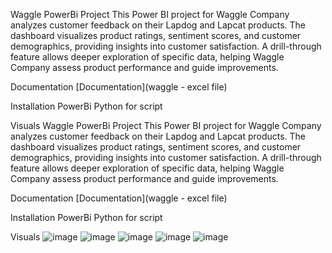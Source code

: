 Waggle PowerBi Project
This Power BI project for Waggle Company analyzes customer feedback on their Lapdog and Lapcat products. The dashboard visualizes product ratings, sentiment scores, and customer demographics, providing insights into customer satisfaction. A drill-through feature allows deeper exploration of specific data, helping Waggle Company assess product performance and guide improvements.

Documentation
[Documentation](waggle - excel file)

Installation
PowerBi Python for script

Visuals
Waggle PowerBi Project
This Power BI project for Waggle Company analyzes customer feedback on their Lapdog and Lapcat products. The dashboard visualizes product ratings, sentiment scores, and customer demographics, providing insights into customer satisfaction. A drill-through feature allows deeper exploration of specific data, helping Waggle Company assess product performance and guide improvements.

Documentation
[Documentation](waggle - excel file)

Installation
PowerBi Python for script

Visuals
![image](https://github.com/user-attachments/assets/658036bf-b12a-4be9-8ec9-df56412fb496)
![image](https://github.com/user-attachments/assets/23165ea0-c8e0-4989-be21-888a9a11d941)
![image](https://github.com/user-attachments/assets/89046a0c-a668-49b4-9777-4f721c7d92b9)
![image](https://github.com/user-attachments/assets/a0512218-f468-4642-b36b-cd3236fc3a78)
![image](https://github.com/user-attachments/assets/eabcf2bd-ab66-41fc-a1f6-b5aceb443698)



